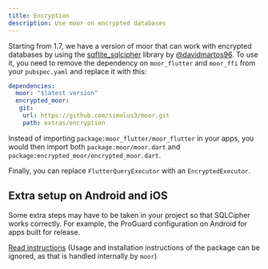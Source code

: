 ```yaml
---
title: Encryption
description: Use moor on encrypted databases
---
```


Starting from 1.7, we have a version of moor that can work with encrypted databases by using the
[sqflite_sqlcipher](https://pub.dev/packages/sqflite_sqlcipher) library
by [@davidmartos96](https://github.com/davidmartos96). To use it, you need to
remove the dependency on `moor_flutter` and `moor_ffi` from your `pubspec.yaml` and replace it
with this:
```yaml
dependencies:
  moor: "$latest version"
  encrypted_moor:
   git:
    url: https://github.com/simolus3/moor.git
    path: extras/encryption 
```

Instead of importing `package:moor_flutter/moor_flutter` in your apps, you would then import
both `package:moor/moor.dart` and `package:encrypted_moor/encrypted_moor.dart`.

Finally, you can replace `FlutterQueryExecutor` with an `EncryptedExecutor`.

## Extra setup on Android and iOS

Some extra steps may have to be taken in your project so that SQLCipher works correctly. For example, the ProGuard configuration on Android for apps built for release.

[Read instructions](https://pub.dev/packages/sqflite_sqlcipher) (Usage and installation instructions of the package can be ignored, as that is handled internally by `moor`)
